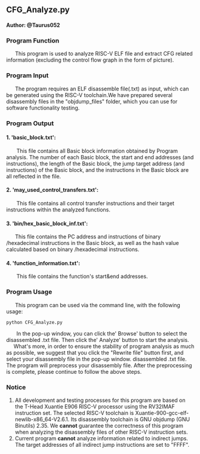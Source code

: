 ## CFG_Analyze.py
#### Author: @Taurus052

### Program Function
&nbsp; &nbsp;&nbsp; &nbsp;This program is used to analyze RISC-V ELF file and extract CFG related information (excluding the control flow graph in the form of picture).

### Program Input
&nbsp; &nbsp;&nbsp; &nbsp;The program requires an ELF disassemble file(.txt) as input, which can be generated using the RISC-V toolchain.We have prepared several disassembly files in the "objdump_files" folder, which you can use for software functionality testing.

### Program Output

#### 1.  'basic_block.txt': 
&nbsp; &nbsp;&nbsp; &nbsp; This file contains all Basic block information obtained by Program analysis. The number of each Basic block, the start and end addresses (and instructions), the length of the Basic block, the jump target address (and instructions) of the Basic block, and the instructions in the Basic block are all reflected in the file.
#### 2. 'may_used_control_transfers.txt':
&nbsp; &nbsp;&nbsp; &nbsp; This file contains all control transfer instructions and their target instructions within the analyzed functions. 
#### 3. 'bin/hex_basic_block_inf.txt':
&nbsp; &nbsp;&nbsp; &nbsp;This file contains the PC address and instructions of binary /hexadecimal instructions in the Basic block, as well as the hash value calculated based on binary /hexadecimal instructions.
#### 4. 'function_information.txt':
&nbsp; &nbsp;&nbsp; &nbsp; This file contains the function's start&end addresses.
### Program Usage
&nbsp; &nbsp;&nbsp; &nbsp;This program can be used via the command line, with the following usage:

	python CFG_Analyze.py
&nbsp; &nbsp;&nbsp; &nbsp; In the pop-up window, you can click the' Browse' button to select the disassembled .txt file. Then click the' Analyze' button to start the analysis.
&nbsp; &nbsp;&nbsp; &nbsp; What's more, in order to ensure the stability of program analysis as much as possible, we suggest that you click the "Rewrite file" button first, and select your disassembly file in the pop-up window. disassembled .txt file. The program will preprocess your disassembly file. After the preprocessing is complete, please continue to follow the above steps.

### Notice

 1. All development and testing processes for this program are based on the T-Head Xuantie E906 RISC-V processor using the RV32IMAF instruction set. The selected RISC-V toolchain is Xuantie-900-gcc-elf-newlib-x86_64-V2.6.1. Its disassembly toolchain is GNU objdump (GNU Binutils) 2.35.
We **cannot** guarantee the correctness of this program when analyzing the disassembly files of other RISC-V instruction sets.
 3. Current program **cannot** analyze information related to indirect jumps. The target addresses of all indirect jump instructions are set to "FFFF". 
